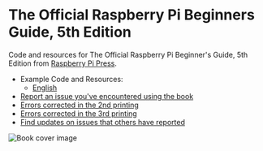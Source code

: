# The Official Raspberry Pi Beginners Guide, 5th Edition
Code and resources for The Official Raspberry Pi Beginner's Guide, 5th Edition from [Raspberry Pi Press](https://store.rpipress.cc/collections/latest-releases/products/the-official-raspberry-pi-beginners-guide-5th-edition).

* Example Code and Resources:
  * [English](https://github.com/raspberrypipress/official-raspberry-pi-beginners-guide-5e/tree/main/en)
* [Report an issue you've encountered using the book](https://github.com/raspberrypipress/official-raspberry-pi-beginners-guide-5e/issues/new/choose)
* [Errors corrected in the 2nd printing](https://github.com/raspberrypipress/official-raspberry-pi-beginners-guide-5e/issues?q=label%3A%222nd%20printing%22%20)
* [Errors corrected in the 3rd printing](https://github.com/raspberrypipress/official-raspberry-pi-beginners-guide-5e/issues?q=label%3A%223rd%20printing%22%20)
* [Find updates on issues that others have reported](https://github.com/raspberrypipress/official-raspberry-pi-beginners-guide-5e/issues?q=)


![Book cover image](https://github.com/raspberrypipress/official-raspberry-pi-beginners-guide-5e/blob/main/images/9781912047260.jpg?raw=true)
